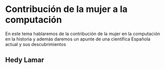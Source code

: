 # Contribución de la mujer a la computación
En este tema hablaremos de la contribución de la mujer en la computación en la historia y además daremos un apunte de una científica Española actual y sus descubrimientos
## Hedy Lamar
